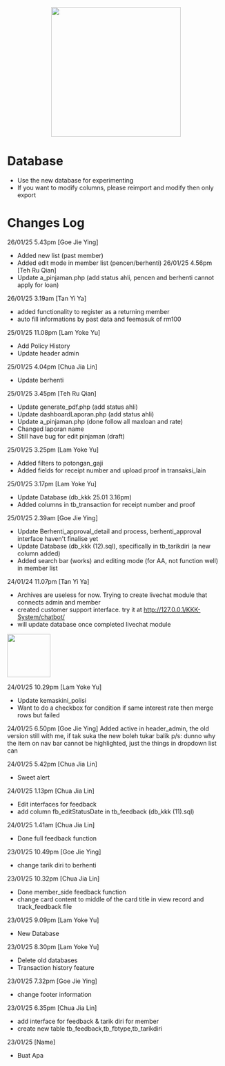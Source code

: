 <div id="header" align="center">
<img src="https://media.giphy.com/media/KiZ6kV683kPaU/giphy.gif" width="300"/>
</div>

# Database
- Use the new database for experimenting
- If you want to modify columns, please reimport and modify then only export

# Changes Log
26/01/25 5.43pm [Goe Jie Ying]
- Added new list (past member)
- Added edit mode in member list (pencen/berhenti)
26/01/25 4.56pm [Teh Ru Qian]
- Update a_pinjaman.php (add status ahli, pencen and berhenti cannot apply for loan)

26/01/25 3.19am [Tan Yi Ya]
- added functionality to register as a returning member
- auto fill informations by past data and feemasuk of rm100

25/01/25 11.08pm [Lam Yoke Yu]
- Add Policy History
- Update header admin

25/01/25 4.04pm [Chua Jia Lin]
- Update berhenti

25/01/25 3.45pm [Teh Ru Qian]
- Update generate_pdf.php (add status ahli)
- Update dashboardLaporan.php (add status ahli)
- Update a_pinjaman.php (done follow all maxloan and rate)
- Changed laporan name
- Still have bug for edit pinjaman (draft)

25/01/25 3.25pm [Lam Yoke Yu]
- Added filters to potongan_gaji
- Added fields for receipt number and upload proof in transaksi_lain

25/01/25 3.17pm [Lam Yoke Yu]
- Update Database (db_kkk 25.01 3.16pm)
- Added columns in tb_transaction for receipt number and proof

25/01/25 2.39am [Goe Jie Ying]
- Update Berhenti_approval_detail and process, berhenti_approval interface haven't finalise yet
- Update Database (db_kkk (12).sql), specifically in tb_tarikdiri (a new column added)
- Added search bar (works) and editing mode (for AA, not function well) in member list

24/01/24 11.07pm [Tan Yi Ya]
- Archives are useless for now. Trying to create livechat module that connects admin and member
- created customer support interface. try it at http://127.0.0.1/KKK-System/chatbot/
- will update database once completed livechat module
<img src="https://github.com/user-attachments/assets/fc7f4ad7-f0e3-4004-8bbb-afee65a9838a" width="100" />

24/01/25 10.29pm [Lam Yoke Yu]
- Update kemaskini_polisi
- Want to do a checkbox for condition if same interest rate then merge rows but failed

24/01/25 6.50pm [Goe Jie Ying]
Added active in header_admin, the old version still with me, if tak suka the new boleh tukar balik
p/s: dunno why the item on nav bar cannot be highlighted, just the things in dropdown list can

24/01/25 5.42pm [Chua Jia Lin]
- Sweet alert

24/01/25 1.13pm [Chua Jia Lin]
- Edit interfaces for feedback
- add column fb_editStatusDate in tb_feedback (db_kkk (11).sql)
  
24/01/25 1.41am [Chua Jia Lin]
- Done full feedback function
  
23/01/25 10.49pm [Goe Jie Ying]
- change tarik diri to berhenti

23/01/25 10.32pm [Chua Jia Lin]
- Done member_side feedback function
- change card content to middle of the card title in view record and track_feedback file

23/01/25 9.09pm [Lam Yoke Yu]
- New Database

23/01/25 8.30pm [Lam Yoke Yu]
- Delete old databases
- Transaction history feature 

23/01/25 7.32pm [Goe Jie Ying]
- change footer information

23/01/25 6.35pm [Chua Jia Lin]
- add interface for feedback & tarik diri for member
- create new table tb_feedback,tb_fbtype,tb_tarikdiri

23/01/25 [Name]
- Buat Apa
